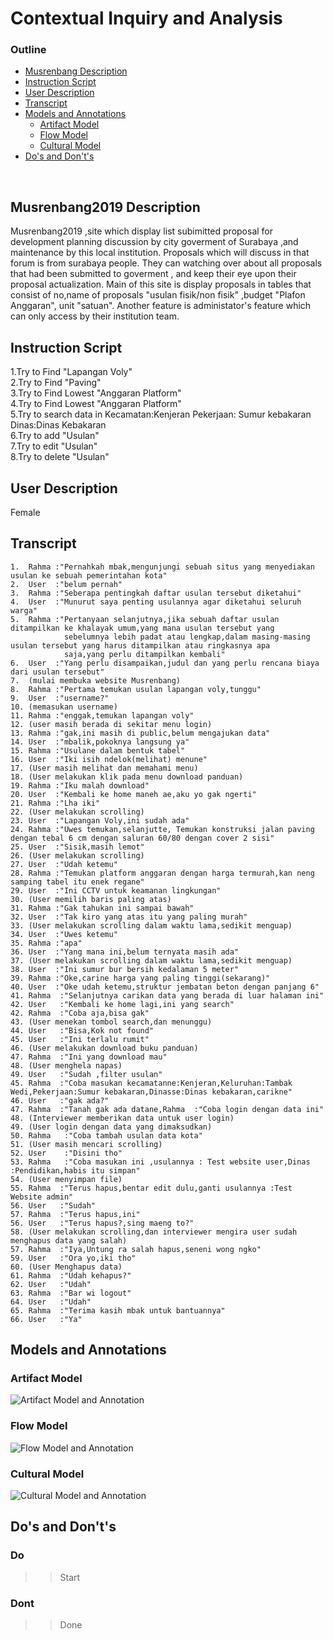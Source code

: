 # Contextual Inquiry and Analysis

### Outline 
  - [Musrenbang Description](#Musrenbang2019-Description)
  - [Instruction Script](#instruction-script)
  - [User Description](#user-description)
  - [Transcript](#transcript)
  - [Models and Annotations](#models-and-annotations)
      - [Artifact Model](#artifact-model)
      - [Flow Model](#flow-model)
      - [Cultural Model](#cultural-model)
  - [Do's and Don't's](#do's-and-dont's)
<br>

## Musrenbang2019 Description
Musrenbang2019 ,site which display list subimitted proposal for development planning discussion by
city goverment of Surabaya ,and maintenance by this local institution.
Proposals which will discuss in that forum is from surabaya people. They can watching over about all proposals that had been submitted to goverment , and keep their eye upon their proposal actualization.
Main of this site is display proposals in tables that consist of no,name of proposals "usulan fisik/non fisik" ,budget "Plafon Anggaran", unit "satuan". Another feature is administator's feature which can only access by their institution  team.
## Instruction Script
1.Try to Find "Lapangan Voly" \
2.Try to Find "Paving" \
3.Try to Find  Lowest "Anggaran Platform" \
4.Try to Find  Lowest "Anggaran Platform" \
5.Try to search data in Kecamatan:Kenjeran Pekerjaan: Sumur kebakaran Dinas:Dinas Kebakaran \
6.Try to add "Usulan" \
7.Try to edit "Usulan" \
8.Try to delete "Usulan" 

## User Description
Female
## Transcript
```
1.  Rahma :"Pernahkah mbak,mengunjungi sebuah situs yang menyediakan usulan ke sebuah pemerintahan kota"
2.  User  :"belum pernah"
3.  Rahma :"Seberapa pentingkah daftar usulan tersebut diketahui"
4.  User  :"Munurut saya penting usulannya agar diketahui seluruh warga"
5.  Rahma :"Pertanyaan selanjutnya,jika sebuah daftar usulan ditampilkan ke khalayak umum,yang mana usulan tersebut yang 
            sebelumnya lebih padat atau lengkap,dalam masing-masing usulan tersebut yang harus ditampilkan atau ringkasnya apa 
            saja,yang perlu ditampilkan kembali"
6.  User  :"Yang perlu disampaikan,judul dan yang perlu rencana biaya dari usulan tersebut"
7.  (mulai membuka website Musrenbang)
8.  Rahma :"Pertama temukan usulan lapangan voly,tunggu"
9.  User  :"username?"
10. (memasukan username)
11. Rahma :"enggak,temukan lapangan voly"
12. (user masih berada di sekitar menu login)
13. Rahma :"gak,ini masih di public,belum mengajukan data"
14. User  :"mbalik,pokoknya langsung ya"
15. Rahma :"Usulane dalam bentuk tabel"
16. User  :"Iki isih ndelok(melihat) menune"
17. (User masih melihat dan memahami menu)
18. (User melakukan klik pada menu download panduan)
19. Rahma :"Iku malah download"
20. User  :"Kembali ke home maneh ae,aku yo gak ngerti"
21. Rahma :"Lha iki"
22. (User melakukan scrolling)
23. User  :"Lapangan Voly,ini sudah ada"
24. Rahma :"Uwes temukan,selanjutte, Temukan konstruksi jalan paving dengan tebal 6 cm dengan saluran 60/80 dengan cover 2 sisi"
25. User  :"Sisik,masih lemot"
26. (User melakukan scrolling)
27. User  :"Udah ketemu"
28. Rahma :"Temukan platform anggaran dengan harga termurah,kan neng samping tabel itu enek regane"
29. User  :"Ini CCTV untuk keamanan lingkungan"
30. (User memilih baris paling atas)
31. Rahma :"Gak tahukan ini sampai bawah"
32. User  :"Tak kiro yang atas itu yang paling murah"
33. (User melakukan scrolling dalam waktu lama,sedikit menguap)
34. User  :"Uwes ketemu"
35. Rahma :"apa"
36. User  :"Yang mana ini,belum ternyata masih ada"
37. (User melakukan scrolling dalam waktu lama,sedikit menguap)
38. User  :"Ini sumur bur bersih kedalaman 5 meter"
39. Rahma :"Oke,carine harga yang paling tinggi(sekarang)"
40. User  :"Oke udah ketemu,struktur jembatan beton dengan panjang 6"
41. Rahma  :"Selanjutnya carikan data yang berada di luar halaman ini"
42. User   :"Kembali ke home lagi,ini yang search"
42. Rahma  :"Coba aja,bisa gak"
43. (User menekan tombol search,dan menunggu)
44. User   :"Bisa,Kok not found"
45. User   :"Ini terlalu rumit"
46. (User melakukan download buku panduan)
47. Rahma  :"Ini yang download mau"
48. (User menghela napas)
49. User   :"Sudah ,filter usulan"
45. Rahma  :"Coba masukan kecamatanne:Kenjeran,Keluruhan:Tambak Wedi,Pekerjaan:Sumur kebakaran,Dinasse:Dinas kebakaran,carikne"
46. User   :"gak ada?"
47. Rahma  :"Tanah gak ada datane,Rahma  :"Coba login dengan data ini"
48. (Interviewer memberikan data untuk user login)
49. (User login dengan data yang dimaksudkan)
50. Rahma   :"Coba tambah usulan data kota"
51. (User masih mencari scrolling)
52. User    :"Disini tho"
53. Rahma   :"Coba masukan ini ,usulannya : Test website user,Dinas :Pendidikan,habis itu simpan"
54. (User menyimpan file)
55. Rahma  :"Terus hapus,bentar edit dulu,ganti usulannya :Test Website admin"
56. User   :"Sudah" 
57. Rahma  :"Terus hapus,ini"
56. User   :"Terus hapus?,sing maeng to?"
58. (User melakukan scrolling,dan interviewer mengira user sudah menghapus data yang salah)
57. Rahma  :"Iya,Untung ra salah hapus,seneni wong ngko"
59. User   :"Ora yo,iki tho"
60. (User Menghapus data)
61. Rahma  :"Udah kehapus?"
62. User   :"Udah"
63. Rahma  :"Bar wi logout"
64. User   :"Udah"
65. Rahma  :"Terima kasih mbak untuk bantuannya"
66. User   :"Ya"

```
## Models and Annotations
### Artifact Model
![Artifact Model and Annotation](https://picsum.photos/400/300/?random)
### Flow Model
![Flow Model and Annotation](https://picsum.photos/400/300/?random)
### Cultural Model
![Cultural Model and Annotation](https://picsum.photos/400/300/?random)
## Do's and Don't's
### Do
  >>Start
### Dont
  >>Done
  
